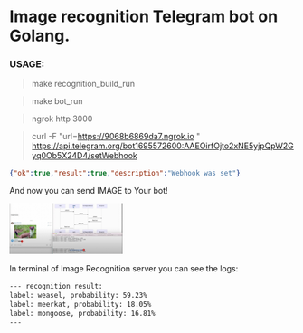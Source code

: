 # Image recognition Telegram bot on Golang. 

### USAGE:

> make recognition_build_run

> make bot_run

> ngrok http 3000

> curl -F "url=https://9068b6869da7.ngrok.io "  https://api.telegram.org/bot1695572600:AAEOirfOjto2xNE5yjpQpW2Gyq0Ob5X24D4/setWebhook
```json
{"ok":true,"result":true,"description":"Webhook was set"}
```

And now you can send IMAGE to Your bot!


<img src="/docs/imgs/example_1.jpg" width="200" />


In terminal of Image Recognition server you can see the logs:

```shell
--- recognition result:
label: weasel, probability: 59.23%
label: meerkat, probability: 18.05%
label: mongoose, probability: 16.81%
---
```

